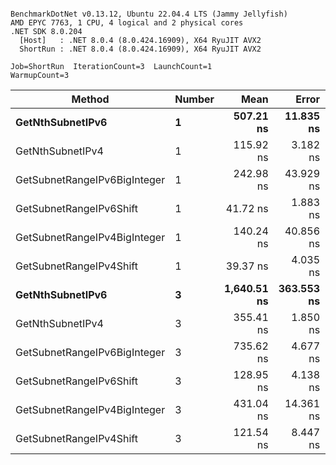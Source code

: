 ```

BenchmarkDotNet v0.13.12, Ubuntu 22.04.4 LTS (Jammy Jellyfish)
AMD EPYC 7763, 1 CPU, 4 logical and 2 physical cores
.NET SDK 8.0.204
  [Host]   : .NET 8.0.4 (8.0.424.16909), X64 RyuJIT AVX2
  ShortRun : .NET 8.0.4 (8.0.424.16909), X64 RyuJIT AVX2

Job=ShortRun  IterationCount=3  LaunchCount=1  
WarmupCount=3  

```
| Method                       | Number | Mean        | Error      | StdDev    | Min         | Max         | Gen0   | Allocated |
|----------------------------- |------- |------------:|-----------:|----------:|------------:|------------:|-------:|----------:|
| **GetNthSubnetIPv6**             | **1**      |   **507.21 ns** |  **11.835 ns** |  **0.649 ns** |   **506.60 ns** |   **507.89 ns** | **0.0076** |     **696 B** |
| GetNthSubnetIPv4             | 1      |   115.92 ns |   3.182 ns |  0.174 ns |   115.72 ns |   116.05 ns | 0.0019 |     160 B |
| GetSubnetRangeIPv6BigInteger | 1      |   242.98 ns |  43.929 ns |  2.408 ns |   241.00 ns |   245.66 ns | 0.0048 |     432 B |
| GetSubnetRangeIPv6Shift      | 1      |    41.72 ns |   1.883 ns |  0.103 ns |    41.60 ns |    41.79 ns | 0.0019 |     160 B |
| GetSubnetRangeIPv4BigInteger | 1      |   140.24 ns |  40.856 ns |  2.239 ns |   138.88 ns |   142.83 ns | 0.0024 |     208 B |
| GetSubnetRangeIPv4Shift      | 1      |    39.37 ns |   4.035 ns |  0.221 ns |    39.24 ns |    39.63 ns | 0.0021 |     176 B |
| **GetNthSubnetIPv6**             | **3**      | **1,640.51 ns** | **363.553 ns** | **19.928 ns** | **1,628.28 ns** | **1,663.50 ns** | **0.0248** |    **2168 B** |
| GetNthSubnetIPv4             | 3      |   355.41 ns |   1.850 ns |  0.101 ns |   355.32 ns |   355.52 ns | 0.0057 |     480 B |
| GetSubnetRangeIPv6BigInteger | 3      |   735.62 ns |   4.677 ns |  0.256 ns |   735.37 ns |   735.88 ns | 0.0153 |    1296 B |
| GetSubnetRangeIPv6Shift      | 3      |   128.95 ns |   4.138 ns |  0.227 ns |   128.71 ns |   129.16 ns | 0.0057 |     480 B |
| GetSubnetRangeIPv4BigInteger | 3      |   431.04 ns |  14.361 ns |  0.787 ns |   430.13 ns |   431.59 ns | 0.0072 |     624 B |
| GetSubnetRangeIPv4Shift      | 3      |   121.54 ns |   8.447 ns |  0.463 ns |   121.11 ns |   122.03 ns | 0.0062 |     528 B |
